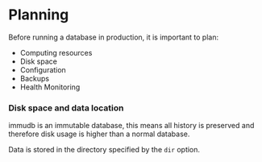 # Planning

<WrappedSection>

Before running a database in production, it is important to plan:

- Computing resources
- Disk space
- Configuration
- Backups
- Health Monitoring

### Disk space and data location

immudb is an immutable database, this means all history is preserved and therefore disk usage is higher than a normal database.

Data is stored in the directory specified by the `dir` option.

</WrappedSection>
